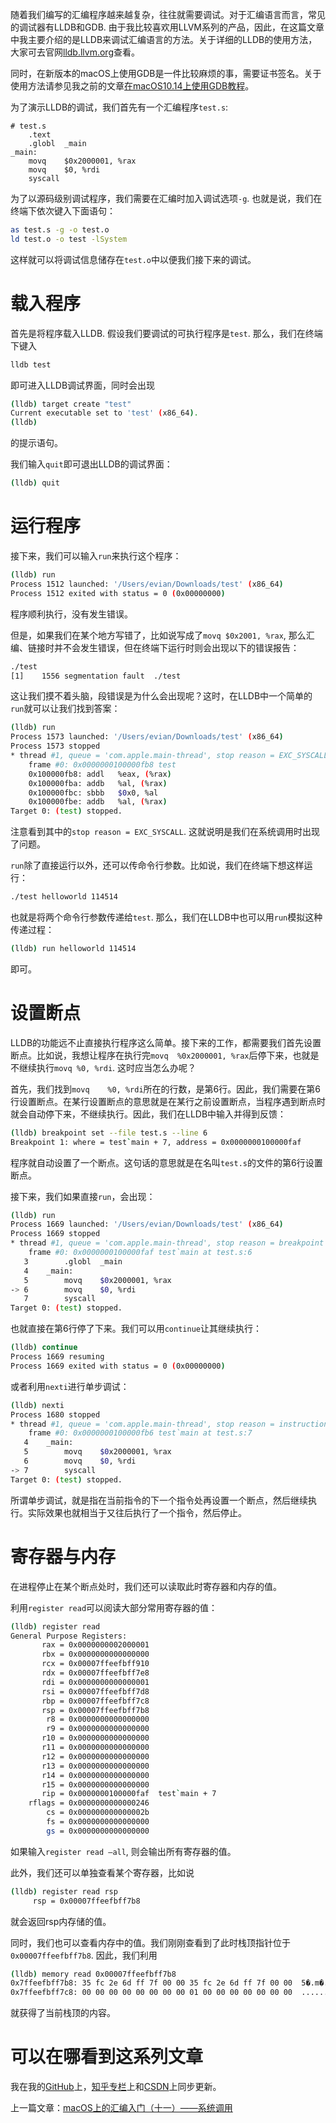 随着我们编写的汇编程序越来越复杂，往往就需要调试。对于汇编语言而言，常见的调试器有LLDB和GDB. 由于我比较喜欢用LLVM系列的产品，因此，在这篇文章中我主要介绍的是LLDB来调试汇编语言的方法。关于详细的LLDB的使用方法，大家可去官网[lldb.llvm.org](https://lldb.llvm.org/index.html)查看。

同时，在新版本的macOS上使用GDB是一件比较麻烦的事，需要证书签名。关于使用方法请参见我之前的文章[在macOS10.14上使用GDB教程](https://evian-zhang.github.io/articles/macOS/在macOS10.14上使用GDB教程/在macOS10.14上使用GDB教程.html)。

为了演示LLDB的调试，我们首先有一个汇编程序`test.s`:

```assembly
# test.s
	.text
	.globl	_main
_main:
	movq	$0x2000001, %rax
	movq	$0, %rdi
	syscall
```

为了以源码级别调试程序，我们需要在汇编时加入调试选项`-g`. 也就是说，我们在终端下依次键入下面语句：

```bash
as test.s -g -o test.o
ld test.o -o test -lSystem
```

这样就可以将调试信息储存在`test.o`中以便我们接下来的调试。

# 载入程序

首先是将程序载入LLDB. 假设我们要调试的可执行程序是`test`. 那么，我们在终端下键入

```bash
lldb test
```

即可进入LLDB调试界面，同时会出现

```bash
(lldb) target create "test"
Current executable set to 'test' (x86_64).
(lldb)
```

的提示语句。

我们输入`quit`即可退出LLDB的调试界面：

```bash
(lldb) quit
```

# 运行程序

接下来，我们可以输入`run`来执行这个程序：

```bash
(lldb) run
Process 1512 launched: '/Users/evian/Downloads/test' (x86_64)
Process 1512 exited with status = 0 (0x00000000)
```

程序顺利执行，没有发生错误。

但是，如果我们在某个地方写错了，比如说写成了`movq	$0x2001, %rax`, 那么汇编、链接时并不会发生错误，但在终端下运行时则会出现以下的错误报告：

```bash
./test
[1]    1556 segmentation fault  ./test
```

这让我们摸不着头脑，段错误是为什么会出现呢？这时，在LLDB中一个简单的`run`就可以让我们找到答案：

```bash
(lldb) run
Process 1573 launched: '/Users/evian/Downloads/test' (x86_64)
Process 1573 stopped
* thread #1, queue = 'com.apple.main-thread', stop reason = EXC_SYSCALL (code=8193, subcode=0x1)
    frame #0: 0x0000000100000fb8 test
    0x100000fb8: addl   %eax, (%rax)
    0x100000fba: addb   %al, (%rax)
    0x100000fbc: sbbb   $0x0, %al
    0x100000fbe: addb   %al, (%rax)
Target 0: (test) stopped.
```

注意看到其中的`stop reason = EXC_SYSCALL`. 这就说明是我们在系统调用时出现了问题。

`run`除了直接运行以外，还可以传命令行参数。比如说，我们在终端下想这样运行：

```bash
./test helloworld 114514
```

也就是将两个命令行参数传递给`test`. 那么，我们在LLDB中也可以用`run`模拟这种传递过程：

```bash
(lldb) run helloworld 114514
```

即可。

# 设置断点

LLDB的功能远不止直接执行程序这么简单。接下来的工作，都需要我们首先设置断点。比如说，我想让程序在执行完`movq	%0x2000001, %rax`后停下来，也就是不继续执行`movq	%0, %rdi`. 这时应当怎么办呢？

首先，我们找到`movq	%0, %rdi`所在的行数，是第6行。因此，我们需要在第6行设置断点。在某行设置断点的意思就是在某行之前设置断点，当程序遇到断点时就会自动停下来，不继续执行。因此，我们在LLDB中输入并得到反馈：

```bash
(lldb) breakpoint set --file test.s --line 6
Breakpoint 1: where = test`main + 7, address = 0x0000000100000faf
```

程序就自动设置了一个断点。这句话的意思就是在名叫`test.s`的文件的第6行设置断点。

接下来，我们如果直接`run`，会出现：

```bash
(lldb) run
Process 1669 launched: '/Users/evian/Downloads/test' (x86_64)
Process 1669 stopped
* thread #1, queue = 'com.apple.main-thread', stop reason = breakpoint 1.1
    frame #0: 0x0000000100000faf test`main at test.s:6
   3   		.globl	_main
   4   	_main:
   5   		movq	$0x2000001, %rax
-> 6   		movq	$0, %rdi
   7   		syscall
Target 0: (test) stopped.
```

也就直接在第6行停了下来。我们可以用`continue`让其继续执行：

```bash
(lldb) continue
Process 1669 resuming
Process 1669 exited with status = 0 (0x00000000)
```

或者利用`nexti`进行单步调试：

```bash
(lldb) nexti
Process 1680 stopped
* thread #1, queue = 'com.apple.main-thread', stop reason = instruction step over
    frame #0: 0x0000000100000fb6 test`main at test.s:7
   4   	_main:
   5   		movq	$0x2000001, %rax
   6   		movq	$0, %rdi
-> 7   		syscall
Target 0: (test) stopped.
```

所谓单步调试，就是指在当前指令的下一个指令处再设置一个断点，然后继续执行。实际效果也就相当于又往后执行了一个指令，然后停止。

# 寄存器与内存

在进程停止在某个断点处时，我们还可以读取此时寄存器和内存的值。

利用`register read`可以阅读大部分常用寄存器的值：

```bash
(lldb) register read
General Purpose Registers:
       rax = 0x0000000002000001
       rbx = 0x0000000000000000
       rcx = 0x00007ffeefbff910
       rdx = 0x00007ffeefbff7e8
       rdi = 0x0000000000000001
       rsi = 0x00007ffeefbff7d8
       rbp = 0x00007ffeefbff7c8
       rsp = 0x00007ffeefbff7b8
        r8 = 0x0000000000000000
        r9 = 0x0000000000000000
       r10 = 0x0000000000000000
       r11 = 0x0000000000000000
       r12 = 0x0000000000000000
       r13 = 0x0000000000000000
       r14 = 0x0000000000000000
       r15 = 0x0000000000000000
       rip = 0x0000000100000faf  test`main + 7
    rflags = 0x0000000000000246
        cs = 0x000000000000002b
        fs = 0x0000000000000000
        gs = 0x0000000000000000
```

如果输入`register read —all`, 则会输出所有寄存器的值。

此外，我们还可以单独查看某个寄存器，比如说

```bash
(lldb) register read rsp
     rsp = 0x00007ffeefbff7b8
```

就会返回rsp内存储的值。

同时，我们也可以查看内存中的值。我们刚刚查看到了此时栈顶指针位于`0x00007ffeefbff7b8`. 因此，我们利用

```bash
(lldb) memory read 0x00007ffeefbff7b8
0x7ffeefbff7b8: 35 fc 2e 6d ff 7f 00 00 35 fc 2e 6d ff 7f 00 00  5�.m�...5�.m�...
0x7ffeefbff7c8: 00 00 00 00 00 00 00 00 01 00 00 00 00 00 00 00  ................
```

就获得了当前栈顶的内容。

# 可以在哪看到这系列文章

我在我的[GitHub](https://github.com/Evian-Zhang/Assembly-on-macOS)上，[知乎专栏](https://zhuanlan.zhihu.com/c_1132336120712765440)上和[CSDN](https://blog.csdn.net/EvianZhang)上同步更新。

上一篇文章：[macOS上的汇编入门（十一）——系统调用](macOS上的汇编入门（十一）——系统调用.md)